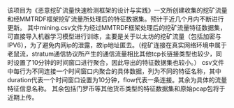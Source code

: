 该项目为《恶意挖矿流量快速检测框架的设计与实践》一文所创建收集的挖矿流量和经MMTRDF框架挖矿流量所处理后的特征数据集。预计于近几个月内不断进行更新。
其中mining.csv文件为经过MMTRDF框架处理后的挖矿流量特征数据集，可直接导入机器学习模型进行训练，主要是关于以太坊的挖矿流量（包括加密与IPV6），为了避免内网ip的泄露，故ip地址匿去。（挖矿连接在真实网络环境中属于老鼠流，stratum通信协议所产生的通信流量相比其他tcp长链接类型也较少，同时设置了10分钟的时间窗口进行聚合，因此导出的特征数据集也较小。）
csv文件中每行为不同连接一个时间窗口内聚合的具体数据，列为不同的特征名称，其中duration代表一个时间窗口设置为10分钟，flow代表一条连接。其余为具体的流量特征信息名称。
其余包括门罗币等其他货币类型的特征数据集和原始pcap包将于近期上传。
